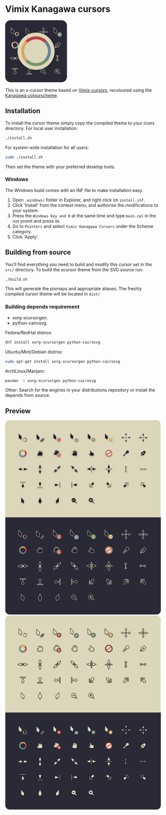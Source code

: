 # Vimix Kanagawa cursors

![logo](logo.png)

This is an x-cursor theme based on [Vimix-cursors](https://github.com/vinceliuice/Vimix-cursors),
recoloured using the [Kanagawa colourscheme](https://github.com/rebelot/kanagawa.nvim).

## Installation

To install the cursor theme simply copy the compiled theme to your icons
directory. For local user installation:

```sh
./install.sh
```

For system-wide installation for all users:

```sh
sudo ./install.sh
```

Then set the theme with your preferred desktop tools.

### Windows

The Windows build comes with an INF file to make installation easy.

 1. Open `.windows/` folder in Explorer, and right click on `install.inf`.
 1. Click 'Install' from the context menu, and authorise the modifications to your system.
 1. Press the `Windows Key and R` at the same time and type `main.cpl` in the run promt and press `Ok`.
 1. Go to `Pointers` and select `Vimix Kanagawa Cursors` under the Scheme category.
 1. Click 'Apply'.

## Building from source

You'll find everything you need to build and modify this cursor set in
the `src/` directory. To build the xcursor theme from the SVG source
run:

```sh
./build.sh
```

This will generate the pixmaps and appropriate aliases.
The freshly compiled cursor theme will be located in `dist/`

### Building depends requirement

- xorg-xcursorgen.
- python-cairosvg.

Fedora/RedHat distros:

```sh
dnf install xorg-xcursorgen python-cairosvg
```

Ubuntu/Mint/Debian distros:

```sh
sudo apt-get install xorg-xcursorgen python-cairosvg
```

ArchLinux/Manjaro:

```sh
pacman -S xorg-xcursorgen python-cairosvg
```

Other:
Search for the engines in your distributions repository or install the depends from source.

## Preview

![Vimix-kanagawa](preview.png)
![Vimix-kanagawa-lotus](preview-lotus.png)
